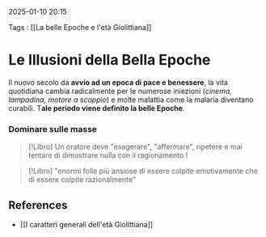 2025-01-10 20:15

Tags : [[La belle Epoche e l'età Giolittiana]]

# Le Illusioni della Bella Epoche

Il nuovo secolo da **avvio ad un epoca di pace e benessere**, la vita quotidiana cambia radicalmente per le numerose iniezioni (*cinema, lampadina, motore a scoppio*) e molte malattia come la malaria diventano curabili. T**ale periodo viene definito la belle Epoche**.        

### Dominare sulle masse 

> [!LIbro]
> Un oratore deve "esagerare", "affermare", ripetere e mai tentare di dimostrare nulla con il ragionamento !

> [!Libro]
> "enormi folle più ansiose di essere colpite emotivamente che di essere colpite razionalmente"

## References

- [[I caratteri generali dell'età Giolittiana]]